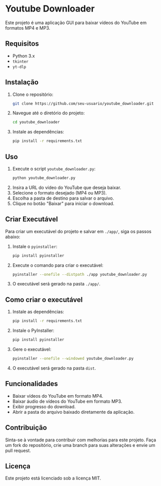 # Youtube Downloader

Este projeto é uma aplicação GUI para baixar vídeos do YouTube em formatos MP4 e MP3.

## Requisitos

- Python 3.x
- `tkinter`
- `yt-dlp`

## Instalação

1. Clone o repositório:
    ```sh
    git clone https://github.com/seu-usuario/youtube_downloader.git
    ```
2. Navegue até o diretório do projeto:
    ```sh
    cd youtube_downloader
    ```
3. Instale as dependências:
    ```sh
    pip install -r requirements.txt
    ```

## Uso

1. Execute o script `youtube_downloader.py`:
    ```sh
    python youtube_downloader.py
    ```
2. Insira a URL do vídeo do YouTube que deseja baixar.
3. Selecione o formato desejado (MP4 ou MP3).
4. Escolha a pasta de destino para salvar o arquivo.
5. Clique no botão "Baixar" para iniciar o download.

## Criar Executável

Para criar um executável do projeto e salvar em `./app/`, siga os passos abaixo:

1. Instale o `pyinstaller`:
    ```sh
    pip install pyinstaller
    ```
2. Execute o comando para criar o executável:
    ```sh
    pyinstaller --onefile --distpath ./app youtube_downloader.py
    ```
3. O executável será gerado na pasta `./app/`.

## Como criar o executável

1. Instale as dependências:
   ```sh
   pip install -r requirements.txt
   ```

2. Instale o PyInstaller:
   ```sh
   pip install pyinstaller
   ```

3. Gere o executável:
   ```sh
   pyinstaller --onefile --windowed youtube_downloader.py
   ```

4. O executável será gerado na pasta `dist`.

## Funcionalidades

- Baixar vídeos do YouTube em formato MP4.
- Baixar áudio de vídeos do YouTube em formato MP3.
- Exibir progresso do download.
- Abrir a pasta do arquivo baixado diretamente da aplicação.

## Contribuição

Sinta-se à vontade para contribuir com melhorias para este projeto. Faça um fork do repositório, crie uma branch para suas alterações e envie um pull request.

## Licença

Este projeto está licenciado sob a licença MIT.
